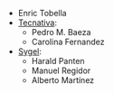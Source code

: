 - Enric Tobella
- [Tecnativa](https://www.tecnativa.com/):
  - Pedro M. Baeza
  - Carolina Fernandez
- [Sygel](https://www.sygel.es/):
  - Harald Panten
  - Manuel Regidor
  - Alberto Martínez
